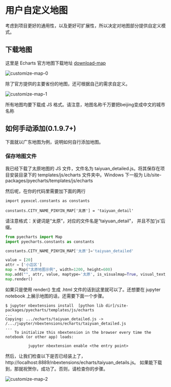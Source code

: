 # 用户自定义地图

考虑到项目更好的通用性，以及更好可扩展性，所以决定对地图部分提供自定义模式。

## 下载地图

这里是 Echarts 官方地图下载地址 [download-map](http://echarts.baidu.com/download-map.html)

![customize-map-0](https://github.com/chenjiandongx/pyecharts/blob/master/images/customize-map-0.png)

除了官方提供的主要省份的地图，还可根据自己的需求自定义。

![customize-map-1](https://github.com/chenjiandongx/pyecharts/blob/master/images/customize-map-1.png)

所有地图均要下载成 JS 格式。请注意，地图名称千万要把beijing变成中文的城市名称


## 如何手动添加(0.1.9.7+)
下面就以广东地图为例，说明如何自行添加地图。

### 保存地图文件
我已经下载了太原地图的 JS 文件，文件名为 taiyuan_detailed.js。将其保存在项目安装目录下的 templates/js/echarts 文件夹中。Windows 下一般为 Lib/site-packages/pyecharts/templates/js/echarts

然后呢，在你的代码里需要加下面的两行

```
import pyexcel.constants as constants

constants.CITY_NAME_PINYIN_MAP['太原'] = 'taiyuan_detail'
```

请注意格式：关键词是“太原”，对应的文件名是“taiyuan_detail"， 并且不加'js'后缀。

```python
from pyecharts import Map
import pyecharts.constants as constants

constants.CITY_NAME_PINYIN_MAP['太原']='taiyuan_detailed'

value = [20]
attr = ['小店区']
map = Map("太原地图示例", width=1200, height=600)
map.add("", attr, value, maptype='太原', is_visualmap=True, visual_text_color='#000')
map.render()
```

如果只是使用 render() 生成 .html 文件的话到这里就可以了。还想要在 jupyter notebook 上展示地图的话，还需要下面一个步骤。  

```
$ jupyter nbextensions install  [python lib dir]/site-packages/pyecharts/templates/js/echarts
...
Copying: .../echarts/taiyuan_detailed.js -> /.../jupyter/nbextensions/echarts/taiyuan_detailed.js
...
    To initialize this nbextension in the browser every time the notebook (or other app) loads:

          jupyter nbextension enable <the entry point>
```

然后，让我们检查以下是否已经装上了，http://localhost:8889/nbextensions/echarts/taiyuan_details.js。 如果能下载到，那就祝贺你，成功了。否则，请检查你的步骤。

![customize-map-2](https://github.com/chenjiandongx/pyecharts/blob/master/images/customize-map-2.png)